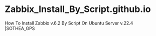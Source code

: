 # Zabbix_Install_By_Script.github.io
How To Install Zabbix v.6.2 By Script On Ubuntu Server v.22.4 |SOTHEA_GPS
